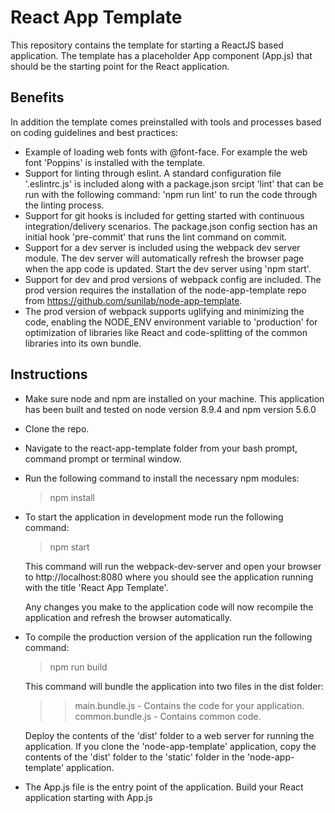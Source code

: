 # React App Template

This repository contains the template for starting a ReactJS based application. The template has a placeholder App component (App.js) that should be the starting point for the React application.

## Benefits
In addition the template comes preinstalled with tools and processes based on coding guidelines and best practices:

- Example of loading web fonts with @font-face. For example the web font 'Poppins' is installed with the template.
- Support for linting through eslint. A standard configuration file '.eslintrc.js' is included along with a package.json srcipt 'lint' that can be run with the following command: 'npm run lint' to run the code through the linting process.
- Support for git hooks is included for getting started with continuous integration/delivery scenarios. The package.json config section has an initial hook 'pre-commit' that runs the lint command on commit.
- Support for a dev server is included using the webpack dev server module. The dev server will automatically refresh the browser page when the app code is updated. Start the dev server using 'npm start'.
- Support for dev and prod versions of webpack config are included. The prod version requires the installation of the node-app-template repo from https://github.com/sunilab/node-app-template.
- The prod version of webpack supports uglifying and minimizing the code, enabling the NODE_ENV environment variable to 'production' for optimization of libraries like React and code-splitting of the common libraries into its own bundle.

## Instructions

- Make sure node and npm are installed on your machine. This application has been built and tested on node version 8.9.4 and npm version 5.6.0
- Clone the repo.
- Navigate to the react-app-template folder from your bash prompt, command prompt or terminal window.
- Run the following command to install the necessary npm modules:
    > npm install
- To start the application in development mode run the following command:
    > npm start

    This command will run the webpack-dev-server and open your browser to http://localhost:8080 where you should see the application running with the title 'React App Template'.

    Any changes you make to the application code will now recompile the application and refresh the browser automatically.

- To compile the production version of the application run the following command:
    > npm run build

    This command will bundle the application into two files in the dist folder:
     >> main.bundle.js - Contains the code for your application.
     >> common.bundle.js - Contains common code.

    Deploy the contents of the 'dist' folder to a web server for running the application. If you clone the 'node-app-template' application, copy the contents of the 'dist' folder to the 'static' folder in the 'node-app-template' application.
- The App.js file is the entry point of the application. Build your React application starting with App.js